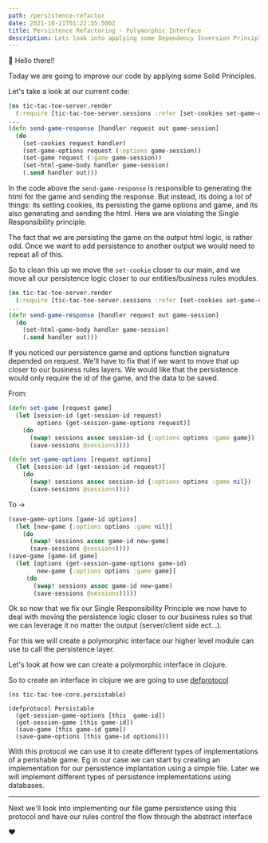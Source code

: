 ```yaml
---
path: /persistence-refactor
date: 2021-10-21T01:22:55.506Z
title: Persistence Refactoring - Polymorphic Interface
description: Lets look into applying some Dependency Inversion Principle to our persistence feature in tic-tac-toe.
---
```


👋 Hello there!!

Today we are going to improve our code by applying some Solid Principles.

Let's take a look at our current code:
```clojure
(ns tic-tac-toe-server.render
  (:require [tic-tac-toe-server.sessions :refer [set-cookies set-game-options set-game]]))
...
(defn send-game-response [handler request out game-session]
  (do
    (set-cookies request handler)
    (set-game-options request (:options game-session))
    (set-game request (:game game-session))
    (set-html-game-body handler game-session)
    (.send handler out)))
```
In the code above the `send-game-response` is responsible to generating the html for the game and sending the response.
But instead, its doing a lot of things: its setting cookies, its persisting the game options and game, and its also 
generating and sending the html. Here we are violating the Single Responsibility principle. 

The fact that we are persisting the game on the output html logic, is rather odd. 
Once we want to add persistence to another output we would need to repeat all of this.

So to clean this up we move the `set-cookie` closer to our main, and we move all our persistence logic closer to our
entities/business rules modules.

```clojure
(ns tic-tac-toe-server.render
  (:require [tic-tac-toe-server.sessions :refer [set-cookies set-game-options set-game]]))
...
(defn send-game-response [handler request out game-session]
  (do
    (set-html-game-body handler game-session)
    (.send handler out)))
```

If you noticed our persistence game and options function signature depended on request. We'll have to fix that if we want to move 
that up closer to our business rules layers. We would like that the persistence would only require the id of the game, 
and the data to be saved. 

From: 
```clojure
(defn set-game [request game]
  (let [session-id (get-session-id request)
        options (get-session-game-options request)]
    (do
      (swap! sessions assoc session-id {:options options :game game})
      (save-sessions @sessions))))

(defn set-game-options [request options]
  (let [session-id (get-session-id request)]
    (do
      (swap! sessions assoc session-id {:options options :game nil})
      (save-sessions @sessions))))
```
To ->
```clojure
(save-game-options [game-id options]
  (let [new-game {:options options :game nil}]
    (do
      (swap! sessions assoc game-id new-game)
      (save-sessions @sessions))))
(save-game [game-id game]
  (let [options (get-session-game-options game-id)
        new-game {:options options :game game}]
     (do
       (swap! sessions assoc game-id new-game)
       (save-sessions @sessions)))))
```

Ok so now that we fix our Single Responsibility Principle we now have to deal with moving the persistence logic
closer to our business rules so that we can leverage it no matter the output (server/client side ect...).

For this we will create a polymorphic interface our higher level module can use to call the persistence layer.

Let's look at how we can create a polymorphic interface in clojure.

So to create an interface in clojure we are going to use [defprotocol](https://clojuredocs.org/clojure.core/defprotocol)

```clojrue
(ns tic-tac-toe-core.persistable)

(defprotocol Persistable
  (get-session-game-options [this  game-id])
  (get-session-game [this game-id])
  (save-game [this game-id game])
  (save-game-options [this game-id options]))
```

With this protocol we can use it to create different types of implementations of a perishable game. Eg in our case we
can start by creating an implementation for our persistence implantation using a simple file. Later we will implement different
types of persistence implementations using databases. 

_____

Next we'll look into implementing our file game persistence using this protocol and have our rules control the flow 
through the abstract interface

❤️


